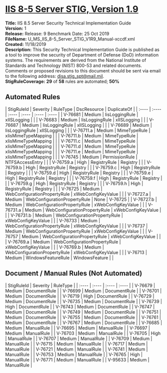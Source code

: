# [IIS 8-5 Server STIG, Version 1.9](https://github.com/Microsoft/PowerStig/wiki/IISServer-8.5-1.9)

**Title:** IIS 8.5 Server Security Technical Implementation Guide  
**Version:** 1  
**Release:** Release: 9 Benchmark Date: 25 Oct 2019  
**FileName:** U_MS_IIS_8-5_Server_STIG_V1R9_Manual-xccdf.xml  
**Created:** 11/18/2019  
**Description:** This Security Technical Implementation Guide is published as a tool to improve the security of Department of Defense (DoD) information systems. The requirements are derived from the National Institute of Standards and Technology (NIST) 800-53 and related documents. Comments or proposed revisions to this document should be sent via email to the following address: disa.stig_spt@mail.mil.  
**StigRuleCoverage:** **29** of **58** rules are automated; **50%**  

## Automated Rules

| StigRuleId | Severity | RuleType | DscResource | DuplicateOf |
| :---- | :---- | :---- | :---- | :---- | :---- |
| V-76681 | Medium | IisLoggingRule | xIISLogging |  |
| V-76683 | Medium | IisLoggingRule | xIISLogging |  |
| V-76687 | Medium | IisLoggingRule | xIISLogging |  |
| V-76689 | Medium | IisLoggingRule | xIISLogging |  |
| V-76711.a | Medium | MimeTypeRule | xIisMimeTypeMapping |  |
| V-76711.b | Medium | MimeTypeRule | xIisMimeTypeMapping |  |
| V-76711.c | Medium | MimeTypeRule | xIisMimeTypeMapping |  |
| V-76711.d | Medium | MimeTypeRule | xIisMimeTypeMapping |  |
| V-76711.e | Medium | MimeTypeRule | xIisMimeTypeMapping |  |
| V-76745 | Medium | PermissionRule | NTFSAccessEntry |  |
| V-76759.a | High | RegistryRule | Registry |  |
| V-76759.b | High | RegistryRule | Registry |  |
| V-76759.c | High | RegistryRule | Registry |  |
| V-76759.d | High | RegistryRule | Registry |  |
| V-76759.e | High | RegistryRule | Registry |  |
| V-76759.f | High | RegistryRule | Registry |  |
| V-76759.g | High | RegistryRule | Registry |  |
| V-76759.h | High | RegistryRule | Registry |  |
| V-76725 | Medium | WebConfigurationPropertyRule | xWebConfigKeyValue |  |
| V-76727.a | Medium | WebConfigurationPropertyRule | None | V-76725 |
| V-76727.b | Medium | WebConfigurationPropertyRule | xWebConfigKeyValue |  |
| V-76731.a | Medium | WebConfigurationPropertyRule | xWebConfigKeyValue |  |
| V-76731.b | Medium | WebConfigurationPropertyRule | xWebConfigKeyValue |  |
| V-76733 | Medium | WebConfigurationPropertyRule | xWebConfigKeyValue |  |
| V-76737 | Medium | WebConfigurationPropertyRule | xWebConfigKeyValue |  |
| V-76757 | Medium | WebConfigurationPropertyRule | xWebConfigKeyValue |  |
| V-76769.a | Medium | WebConfigurationPropertyRule | xWebConfigKeyValue |  |
| V-76769.b | Medium | WebConfigurationPropertyRule | xWebConfigKeyValue |  |
| V-76713 | Medium | WindowsFeatureRule | WindowsFeature |  |

## Document / Manual Rules (Not Automated)

| StigRuleId | Severity | RuleType |
| :---- | :---- | :---- | :---- |
| V-76679 | Medium | DocumentRule |
| V-76699 | Medium | DocumentRule |
| V-76701 | Medium | DocumentRule |
| V-76719 | High | DocumentRule |
| V-76729 | Medium | DocumentRule |
| V-76735 | Medium | DocumentRule |
| V-76739 | High | DocumentRule |
| V-76743 | Medium | DocumentRule |
| V-76747 | Medium | DocumentRule |
| V-76749 | Medium | DocumentRule |
| V-76751 | Medium | DocumentRule |
| V-76755 | Medium | DocumentRule |
| V-76761 | Medium | DocumentRule |
| V-76767 | Medium | DocumentRule |
| V-76685 | Medium | ManualRule |
| V-76695 | Medium | ManualRule |
| V-76697 | Medium | ManualRule |
| V-76703 | Medium | ManualRule |
| V-76705 | High | ManualRule |
| V-76707 | Medium | ManualRule |
| V-76709 | Medium | ManualRule |
| V-76715 | Medium | ManualRule |
| V-76717 | Medium | ManualRule |
| V-76721 | Medium | ManualRule |
| V-76741 | Medium | ManualRule |
| V-76753 | Medium | ManualRule |
| V-76765 | High | ManualRule |
| V-76771 | Medium | ManualRule |
| V-95633 | Medium | ManualRule |

